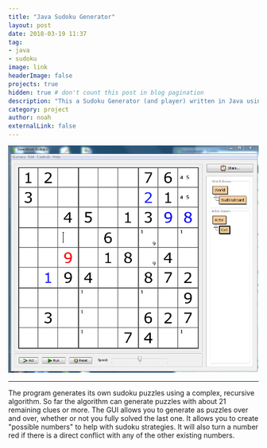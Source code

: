 ```yaml
---
title: "Java Sudoku Generator"
layout: post
date: 2018-03-19 11:37
tag: 
- java 
- sudoku
image: link
headerImage: false
projects: true
hidden: true # don't count this post in blog pagination
description: "This a Sudoku Generator (and player) written in Java using the Greenfoot IDE."
category: project
author: noah
externalLink: false
---
```


![Screenshot](https://raw.githubusercontent.com/noah978/Java-Sudoku-Generator/master/SudokuExample.PNG)

---

The program generates its own sudoku puzzles using a complex, recursive algorithm. So far the algorithm can generate puzzles with about 21 remaining clues or more. The GUI allows you to generate as puzzles over and over, whether or not you fully solved the last one. It allows you to create "possible numbers" to help with sudoku strategies. It will also turn a number red if there is a direct conflict with any of the other existing numbers.
